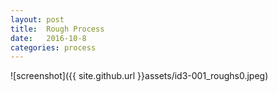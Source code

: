 ```yaml
---
layout: post
title:  Rough Process
date:   2016-10-8
categories: process
---
```


![screenshot]({{ site.github.url }}assets/id3-001_roughs0.jpeg)